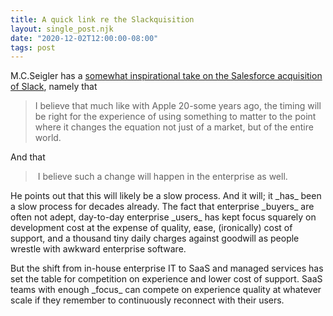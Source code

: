 ```yaml
---
title: A quick link re the Slackquisition
layout: single_post.njk
date: "2020-12-02T12:00:00-08:00"
tags: post
---
```

M.C.Seigler has a [somewhat inspirational take on the Salesforce acquisition of Slack](https://500ish.com/the-way-of-the-future-679697c35f79), namely that

> I believe that much like with Apple 20-some years ago, the timing will be right for the experience of using something to matter to the point where it changes the equation not just of a market, but of the entire world.

And that

>  I believe such a change will happen in the enterprise as well.

He points out that this will likely be a slow process. And it will; it \_has\_ been a slow process for decades already. The fact that enterprise \_buyers\_ are often not adept, day-to-day enterprise \_users\_ has kept focus squarely on development cost at the expense of quality, ease, (ironically) cost of support, and a thousand tiny daily charges against goodwill as people wrestle with awkward enterprise software.

But the shift from in-house enterprise IT to SaaS and managed services has set the table for competition on experience and lower cost of support. SaaS teams with enough \_focus\_ can compete on experience quality at whatever scale if they remember to continuously reconnect with their users.
